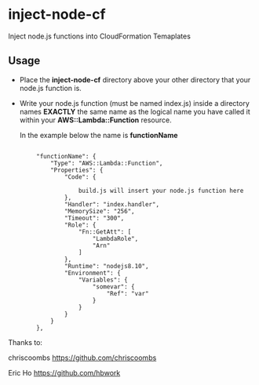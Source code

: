 # inject-node-cf
Inject node.js functions into CloudFormation Temaplates

## Usage

* Place the **inject-node-cf** directory above your other directory that your node.js function is.
* Write your node.js function (must be named index.js) inside a directory names **EXACTLY** the same name as the logical name you have called it within your  **AWS::Lambda::Function** resource. 


    In the example below the name is **functionName**

```

        "functionName": {
            "Type": "AWS::Lambda::Function",
            "Properties": {
                "Code": {
                    
                    build.js will insert your node.js function here
                },
                "Handler": "index.handler",
                "MemorySize": "256",
                "Timeout": "300",
                "Role": {
                    "Fn::GetAtt": [
                        "LambdaRole",
                        "Arn"
                    ]
                },
                "Runtime": "nodejs8.10",
                "Environment": {
                    "Variables": {
                        "somevar": {
                            "Ref": "var"
                        }
                    }
                }
            }
        },

```


Thanks to: 

chriscoombs https://github.com/chriscoombs

Eric Ho https://github.com/hbwork

